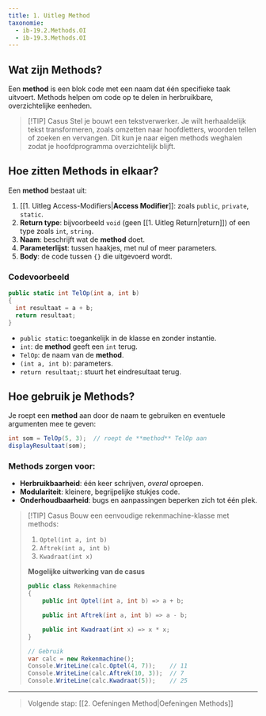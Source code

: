 ```yaml
---
title: 1. Uitleg Method
taxonomie:
  - ib-19.2.Methods.OI
  - ib-19.3.Methods.OI
---
```


## Wat zijn Methods?
Een **method** is een blok code met een naam dat één specifieke taak uitvoert. Methods helpen om code op te delen in herbruikbare, overzichtelijke eenheden.

> [!TIP] Casus
> Stel je bouwt een tekstverwerker. Je wilt herhaaldelijk tekst transformeren, zoals omzetten naar hoofdletters, woorden tellen of zoeken en vervangen. Dit kun je naar eigen methods weghalen zodat je hoofdprogramma overzichtelijk blijft.

## Hoe zitten Methods in elkaar?
Een **method** bestaat uit:
1. [[1. Uitleg Access-Modifiers|**Access Modifier**]]: zoals `public`, `private`, `static`.
2. **Return type**: bijvoorbeeld `void` (geen [[1. Uitleg Return|return]]) of een type zoals `int`, `string`.
3. **Naam**: beschrijft wat de **method** doet.
4. **Parameterlijst**: tussen haakjes, met nul of meer parameters.
5. **Body**: de code tussen `{}` die uitgevoerd wordt.

### Codevoorbeeld
```csharp
public static int TelOp(int a, int b)
{
  int resultaat = a + b;
  return resultaat;
}
```

- `public static`: toegankelijk in de klasse en zonder instantie.
- `int`: de **method** geeft een `int` terug.
- `TelOp`: de naam van de **method**.
- `(int a, int b)`: parameters.
- `return resultaat;`: stuurt het eindresultaat terug.

## Hoe gebruik je Methods?
Je roept een **method** aan door de naam te gebruiken en eventuele argumenten mee te geven:

```csharp
int som = TelOp(5, 3);  // roept de **method** TelOp aan
displayResultaat(som);
```

### Methods zorgen voor:
- **Herbruikbaarheid**: één keer schrijven, _overal_ oproepen.
- **Modulariteit**: kleinere, begrijpelijke stukjes code.
- **Onderhoudbaarheid**: bugs en aanpassingen beperken zich tot één plek.

> [!TIP] Casus
> Bouw een eenvoudige rekenmachine-klasse met methods:
>
> 1. `Optel(int a, int b)`
> 2. `Aftrek(int a, int b)`
> 3. `Kwadraat(int x)`
>
> **Mogelijke uitwerking van de casus**
> ```csharp
> public class Rekenmachine
> {
>     public int Optel(int a, int b) => a + b;
>
>     public int Aftrek(int a, int b) => a - b;
>
>     public int Kwadraat(int x) => x * x;
> }
>
> // Gebruik
> var calc = new Rekenmachine();
> Console.WriteLine(calc.Optel(4, 7));    // 11
> Console.WriteLine(calc.Aftrek(10, 3));  // 7
> Console.WriteLine(calc.Kwadraat(5));    // 25
> ```

---

> Volgende stap: [[2. Oefeningen Method|Oefeningen Methods]]
